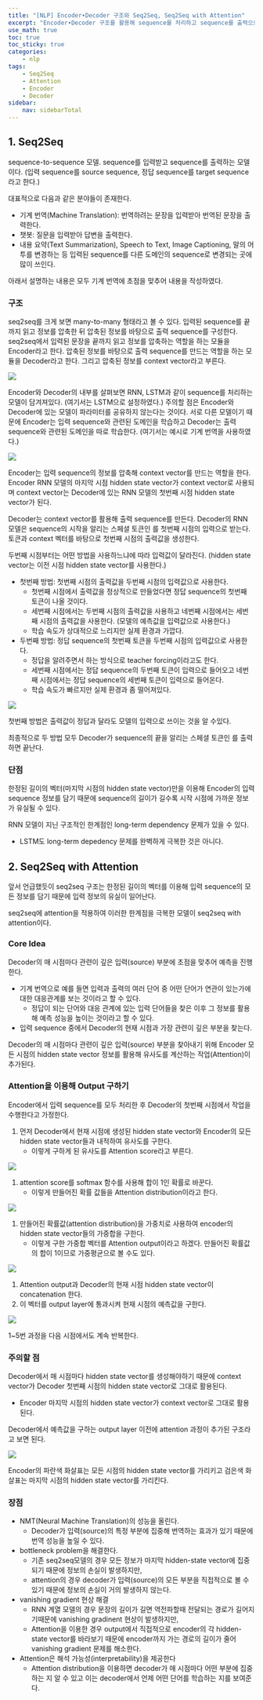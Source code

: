 ```yaml
---
title: "[NLP] Encoder∙Decoder 구조와 Seq2Seq, Seq2Seq with Attention"
excerpt: "Encoder∙Decoder 구조를 활용해 sequence를 처리하고 sequence를 출력으로 내보내는 Seq2Seq 구조에 대해 알아보고 Seq2Seq에 Attention을 적용한 Seq2Seq with Attention에 대해 배운다."
use_math: true
toc: true
toc_sticky: true
categories:
    - nlp
tags:
    - Seq2Seq
    - Attention
    - Encoder
    - Decoder
sidebar:
    nav: sidebarTotal
---
```

## 1. Seq2Seq

sequence-to-sequence 모델. sequence를 입력받고 sequence를 출력하는 모델이다. (입력 sequence를 source sequence, 정답 sequence를 target sequence라고 한다.)

대표적으로 다음과 같은 분야들이 존재한다.

- 기계 번역(Machine Translation): 번역하려는 문장을 입력받아 번역된 문장을 출력한다.
- 챗봇: 질문을 입력받아 답변을 출력한다.
- 내용 요약(Text Summarization), Speech to Text, Image Captioning, 말의 어투를 변경하는 등 입력된 sequence를 다른 도메인의 sequence로 변경되는 곳에 많이 쓰인다.

아래서 설명하는 내용은 모두 기계 번역에 초점을 맞추어 내용을 작성하였다.

### 구조

seq2seq를 크게 보면 many-to-many 형태라고 볼 수 있다. 입력된 sequence를 끝까지 읽고 정보를 압축한 뒤 압축된 정보를 바탕으로 출력 sequence를 구성한다. seq2seq에서 입력된 문장을 끝까지 읽고 정보를 압축하는 역할을 하는 모듈을 Encoder라고 한다. 압축된 정보를 바탕으로 출력 sequence를 만드는 역할을 하는 모듈을 Decoder라고 한다. 그리고 압축된 정보를 context vector라고 부른다.

<img src='/assets/image/seq_to_seq/seq1.png'>

Encoder와 Decoder의 내부를 살펴보면 RNN, LSTM과 같이 sequence를 처리하는 모델이 담겨져있다. (여기서는 LSTM으로 설정하였다.) 주의할 점은 Encoder와 Decoder에 있는 모델이 파라미터를 공유하지 않는다는 것이다. 서로 다른 모델이기 때문에 Encoder는 입력 sequence와 관련된 도메인을 학습하고 Decoder는 출력 sequence와 관련된 도메인을 따로 학습한다. (여기서는 예시로 기계 번역을 사용하였다.)

<img src='/assets/image/seq_to_seq/seq2.png'>

Encoder는 입력 sequence의 정보를 압축해 context vector를 만드는 역할을 한다. Encoder RNN 모델의 마지막 시점 hidden state vector가 context vector로 사용되며 context vector는 Decoder에 있는 RNN 모델의 첫번째 시점 hidden state vector가 된다.

Decoder는 context vector를 활용해 출력 sequence를 만든다. Decoder의 RNN 모델은 sequence의 시작을 알리는 스페셜 토큰인 <sos>를 첫번째 시점의 입력으로 받는다. <sos> 토큰과 context 벡터를 바탕으로 첫번째 시점의 출력값을 생성한다. 

두번째 시점부터는 어떤 방법을 사용하느냐에 따라 입력값이 달라진다. (hidden state vector는 이전 시점 hidden state vector를 사용한다.)

- 첫번째 방법: 첫번째 시점의 출력값을 두번째 시점의 입력값으로 사용한다.
    - 첫번째 시점에서 출력값을 정상적으로 만들었다면 정답 sequence의 첫번째 토큰이 나올 것이다.
    - 세번째 시점에서는 두번째 시점의 출력값을 사용하고 네번째 시점에서는 세번째 시점의 출력값을 사용한다. (모델의 예측값을 입력값으로 사용한다.)
    - 학습 속도가 상대적으로 느리지만 실제 환경과 가깝다.
- 두번째 방법: 정답 sequence의 첫번째 토큰을 두번째 시점의 입력값으로 사용한다.
    - 정답을 알려주면서 하는 방식으로 teacher forcing이라고도 한다.
    - 세번째 시점에서는 정답 sequence의 두번째 토큰이 입력으로 들어오고 네번째 시점에서는 정답 sequence의 세번째 토큰이 입력으로 들어온다.
    - 학습 속도가 빠르지만 실제 환경과 좀 떨어져있다.

<img src='/assets/image/seq_to_seq/seq3.png'>

첫번째 방법은 출력값이 정답과 달라도 모델의 입력으로 쓰이는 것을 알 수있다.

최종적으로 두 방법 모두 Decoder가 sequence의 끝을 알리는 스페셜 토큰인 <eos>를 출력하면 끝난다.

### 단점

한정된 길이의 벡터(마지막 시점의 hidden state vector)만을 이용해 Encoder의 입력 sequence 정보를 담기 때문에 sequence의 길이가 길수록 시작 시점에 가까운 정보가 유실될 수 있다.

RNN 모델이 지닌 구조적인 한계점인 long-term dependency 문제가 있을 수 있다.

- LSTM도 long-term depedency 문제를 완벽하게 극복한 것은 아니다.

## 2. Seq2Seq with Attention

앞서 언급했듯이 seq2seq 구조는 한정된 길이의 벡터를 이용해 입력 sequence의 모든 정보를 담기 때문에 입력 정보의 유실이 일어난다. 

seq2seq에 attention을 적용하여 이러한 한계점을 극복한 모델이 seq2seq with attention이다.

### Core Idea

Decoder의 매 시점마다 관련이 깊은 입력(source) 부분에 초점을 맞추어 예측을 진행한다.

- 기계 번역으로 예를 들면 입력과 출력의 여러 단어 중 어떤 단어가 연관이 있는가에 대한 대응관계를 보는 것이라고 할 수 있다.
    - 정답이 되는 단어와 대응 관계에 있는 입력 단어들을 찾은 이후 그 정보를 활용해 예측 성능을 높이는 것이라고 할 수 있다.
- 입력 sequence 중에서 Decoder의 현재 시점과 가장 관련이 깊은 부분을 찾는다.

Decoder의 매 시점마다 관련이 깊은 입력(source) 부분을 찾아내기 위해 Encoder 모든 시점의 hidden state vector 정보를 활용해 유사도를 계산하는 작업(Attention)이 추가된다.

### Attention을 이용해 Output 구하기

Encoder에서 입력 sequence를 모두 처리한 후 Decoder의 첫번째 시점에서 작업을 수행한다고 가정한다.

1. 먼저 Decoder에서 현재 시점에 생성된 hidden state vector와 Encoder의 모든 hidden state vector들과 내적하여 유사도를 구한다.
    - 이렇게 구하게 된 유사도를 Attention score라고 부른다.

<img src='/assets/image/seq_to_seq/seq4.png'>

1. attention score를 softmax 함수를 사용해 합이 1인 확률로 바꾼다.
    - 이렇게 만들어진 확률 값들을 Attention distribution이라고 한다.

<img src='/assets/image/seq_to_seq/seq5.png'>

1. 만들어진 확률값(attention distribution)을 가중치로 사용하여 encoder의 hidden state vector들의 가중합을 구한다.
    - 이렇게 구한 가중합 벡터를 Attention output이라고 하겠다. 만들어진 확률값의 합이 1이므로 가중평균으로 볼 수도 있다.

<img src='/assets/image/seq_to_seq/seq6.png'>

1. Attention output과 Decoder의 현재 시점 hidden state vector이 concatenation 한다.
2. 이 벡터를 output layer에 통과시켜 현재 시점의 예측값을 구한다.

<img src='/assets/image/seq_to_seq/seq7.png'>

1~5번 과정을 다음 시점에서도 계속 반복한다.

### 주의할 점

Decoder에서 매 시점마다 hidden state vector를 생성해야하기 때문에 context vector가 Decoder 첫번째 시점의 hidden state vector로 그대로 활용된다.

- Encoder 마지막 시점의 hidden state vector가 context vector로 그대로 활용된다.

Decoder에서 예측값을 구하는 output layer 이전에 attention 과정이 추가된 구조라고 보면 된다.

<img src='/assets/image/seq_to_seq/seq8.png'>

Encoder의 파란색 화살표는 모든 시점의 hidden state vector를 가리키고 검은색 화살표는 마지막 시점의 hidden state vector를 가리킨다.

### 장점

- NMT(Neural Machine Translation)의 성능을 올린다.
    - Decoder가 입력(source)의 특정 부분에 집중해 번역하는 효과가 있기 때문에 번역 성능을 높일 수 있다.
- bottleneck problem을 해결한다.
    - 기존 seq2seq모델의 경우 모든 정보가 마지막 hidden-state vector에 집중되기 때문에 정보의 손실이 발생하지만,
    - attention의 경우 decoder가 입력(source)의 모든 부분을 직접적으로 볼 수 있기 때문에 정보의 손실이 거의 발생하지 않는다.
- vanishing gradient 현상 해결
    - RNN 계열 모델의 경우 문장의 길이가 길면 역전파할때 전달되는 경로가 길어지기때문에 vanishing gradinent 현상이 발생하지만,
    - Attention을 이용한 경우 output에서 직접적으로 encoder의 각 hidden-state vector를 바라보기 때문에 encoder까지 가는 경로의 길이가 줄어 vanishing gradient 문제를 해소한다.
- Attention은 해석 가능성(interpretability)을 제공한다
    - Attention distribution을 이용하면 decoder가 매 시점마다 어떤 부분에 집중하는 지 알 수 있고 이는 decoder에서 언제 어떤 단어를 학습하는 지를 보여준다.